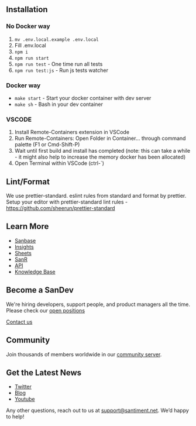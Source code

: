 ## Installation

### No Docker way
1. `mv .env.local.example .env.local`
2. Fill .env.local
3. `npm i`
4. `npm run start`
5. `npm run test` - One time run all tests
6. `npm run test:js` - Run js tests watcher

### Docker way

* `make start` - Start your docker container with dev server
* `make sh` - Bash in your dev container

### VSCODE

1. Install Remote-Containers extension in VSCode
2. Run Remote-Containers: Open Folder in Container... through command palette (F1 or Cmd-Shift-P)
3. Wait until first build and install has completed (note: this can take a while - it might also help to increase the memory docker has been allocated)
4. Open Terminal within VSCode (ctrl-`)

## Lint/Format
We use prettier-standard. eslint rules from standard and format by prettier.
Setup your editor with prettier-standard lint rules - https://github.com/sheerun/prettier-standard

## Learn More
* [Sanbase](https://app.santiment.net)
* [Insights](https://insights.santiment.net)
* [Sheets](https://sheets.santiment.net)
* [SanR](https://sanr.santiment.net)
* [API](https://api.santiment.net)
* [Knowledge Base](https://academy.santiment.net)

## Become a SanDev
We're hiring developers, support people, and product managers all the time. Please check our [open positions](https://santiment.notion.site/Open-positions-f1880de7557b468a80b1465013f311cd)

[Contact us](mailto:jobs@santiment.net)

## Community
Join thousands of members worldwide in our [community server](https://santiment.net/discord).

## Get the Latest News

* [Twitter](https://twitter.com/santimentfeed)
* [Blog](https://insights.santiment.net)
* [Youtube](https://www.youtube.com/channel/UCSzP_Z3MrygWlbLMyrNmMkg)

Any other questions, reach out to us at [support@santiment.net](support@santiment.net). We’d happy to help!
